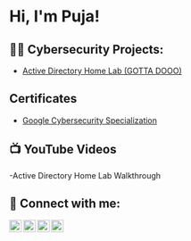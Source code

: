 <h1>Hi, I'm Puja!

<h2>👨‍💻 Cybersecurity Projects:</h2>

- [Active Directory Home Lab (GOTTA DOOO)](https://www.youtube.com/watch?v=MHsI8hJmggI)</b>

<h2>Certificates</h2>

- [Google Cybersecurity Specialization](https://www.coursera.org/account/accomplishments/specialization/YXYL79UPFX2D)


<h2>📺 YouTube Videos</h2>
-Active Directory Home Lab Walkthrough

<h2> 🤳 Connect with me:</h2>

[<img align="left" alt="JoshMadakor | YouTube" width="22px" src="https://cdn.jsdelivr.net/npm/simple-icons@v3/icons/youtube.svg" />][youtube]
[<img align="left" alt="JoshMadakor | Twitter" width="22px" src="https://cdn.jsdelivr.net/npm/simple-icons@v3/icons/twitter.svg" />][twitter]
[<img align="left" alt="JoshMadakor | LinkedIn" width="22px" src="https://cdn.jsdelivr.net/npm/simple-icons@v3/icons/linkedin.svg" />][linkedin]
[<img align="left" alt="JoshMadakor | Instagram" width="22px" src="https://cdn.jsdelivr.net/npm/simple-icons@v3/icons/instagram.svg" />][instagram]

[twitter]: https://twitter.com/joshmadakor
[youtube]: https://www.youtube.com/c/joshmadakor
[instagram]: https://www.instagram.com/joshmadakor/
[linkedin]: https://linkedin.com/in/debpuja
